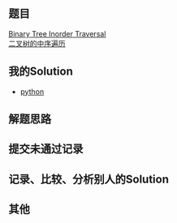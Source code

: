## 题目

[Binary Tree Inorder Traversal](https://leetcode.com/problems/binary-tree-inorder-traversal/) <br/> [二叉树的中序遍历](https://leetcode-cn.com/problems/binary-tree-inorder-traversal/)

## 我的Solution

- [python](../94/94_binary_tree_inorder_traversal.py)

## 解题思路

## 提交未通过记录

## 记录、比较、分析别人的Solution

## 其他
